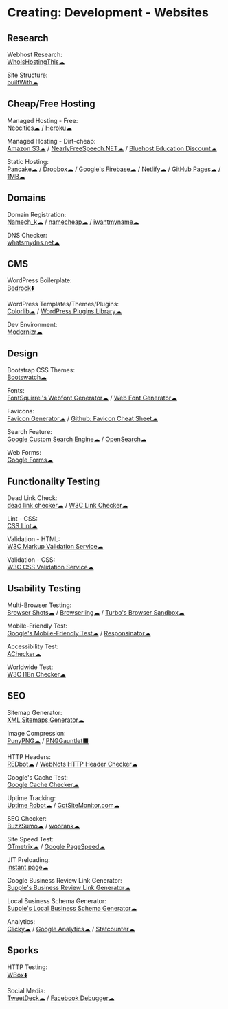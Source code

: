 # Creating: Development - Websites

## Research

Webhost Research:  
	[WhoIsHostingThis☁](https://www.whoishostingthis.com/)

Site Structure:  
	[builtWith☁](https://builtwith.com/)

## Cheap/Free Hosting

Managed Hosting - Free:  
	[Neocities☁](https://neocities.org/) / 
	[Heroku☁](https://www.heroku.com/)

Managed Hosting - Dirt-cheap:  
	[Amazon S3☁](https://aws.amazon.com/s3/) / 
	[NearlyFreeSpeech.NET☁](https://www.nearlyfreespeech.net/) / 
	[Bluehost Education Discount☁](https://www.bluehost.com/special/educationspecial)

Static Hosting:  
	[Pancake☁](https://www.pancake.io/) / 
	[Dropbox☁](https://www.dropbox.com/) / 
	[Google's Firebase☁](https://firebase.google.com/) / 
	[Netlify☁](https://app.netlify.com/) / 
	[GitHub Pages☁](https://pages.github.com/) / 
	[1MB☁](https://1mb.site/)

## Domains

Domain Registration:  
	[Namech_k☁](https://namechk.com/) / 
	[namecheap☁](https://www.namecheap.com/) / 
	[iwantmyname☁](https://iwantmyname.com/)

DNS Checker:  
	[whatsmydns.net☁](https://www.whatsmydns.net/)

## CMS

WordPress Boilerplate:  
	[Bedrock⬇️](https://roots.io/bedrock/)

WordPress Templates/Themes/Plugins:  
	[Colorlib☁](https://colorlib.com/wp/templates/) / 
	[WordPress Plugins Library☁](https://wordpress.org/plugins/)

Dev Environment:  
	[Modernizr☁](https://modernizr.com/)

## Design

Bootstrap CSS Themes:  
	[Bootswatch☁](https://bootswatch.com/)

Fonts:  
	[FontSquirrel's Webfont Generator☁](https://www.fontsquirrel.com/) / 
	[Web Font Generator☁](https://www.web-font-generator.com/)

Favicons:  
	[Favicon Generator☁](https://realfavicongenerator.net/) / 
	[Github: Favicon Cheat Sheet☁](http://github.com/audreyr/favicon-cheat-sheet)

Search Feature:  
	[Google Custom Search Engine☁](https://cse.google.com/cse/) / 
	[OpenSearch☁](http://www.opensearch.org/Home)

Web Forms:  
	[Google Forms☁](http://forms.google.com/)

## Functionality Testing

Dead Link Check:  
	[dead link checker☁](https://www.deadlinkchecker.com/) / 
	[W3C Link Checker☁](https://validator.w3.org/checklink)

Lint - CSS:  
	[CSS Lint☁](http://csslint.net/)

Validation - HTML:  
	[W3C Markup Validation Service☁](https://validator.w3.org/)

Validation - CSS:  
	[W3C CSS Validation Service☁](http://jigsaw.w3.org/css-validator/)

## Usability Testing

Multi-Browser Testing:  
	[Browser Shots☁](http://browsershots.org/) / 
	[Browserling☁](https://www.browserling.com/) / 
	[Turbo's Browser Sandbox☁](https://turbo.net/browsers)

Mobile-Friendly Test:  
	[Google's Mobile-Friendly Test☁](https://search.google.com/test/mobile-friendly) / 
	[Responsinator☁](https://www.responsinator.com/)

Accessibility Test:  
	[AChecker☁](https://achecker.ca/)

Worldwide Test:  
	[W3C I18n Checker☁](https://validator.w3.org/i18n-checker/)

## SEO

Sitemap Generator:  
	[XML Sitemaps Generator☁](https://www.xml-sitemaps.com/)

Image Compression:  
	[PunyPNG☁](http://punypng.com/) / 
	[PNGGauntlet⬛](https://pnggauntlet.com/)

HTTP Headers:  
	[REDbot☁](https://redbot.org/) / 
	[WebNots HTTP Header Checker☁](https://www.webnots.com/seo-tools/http-header-checker/)

Google's Cache Test:  
	[Google Cache Checker☁](https://www.webnots.com/seo-tools/google-cache-checker)

Uptime Tracking:  
	[Uptime Robot☁](https://uptimerobot.com/) / 
	[GotSiteMonitor.com☁](https://www.gotsitemonitor.com/)

SEO Checker:  
	[BuzzSumo☁](https://app.buzzsumo.com/) / 
	[woorank☁](https://www.woorank.com/)

Site Speed Test:  
	[GTmetrix☁](https://gtmetrix.com) / 
	[Google PageSpeed☁](https://developers.google.com/speed/pagespeed/insights/)

JIT Preloading:  
	[instant.page☁](https://instant.page/)

Google Business Review Link Generator:  
	[Supple's Business Review Link Generator☁](https://supple.com.au/tools/google-review-link-generator/)

Local Business Schema Generator:  
	[Supple's Local Business Schema Generator☁](https://supple.com.au/tools/local-business-schema-generator/)

Analytics:  
	[Clicky☁](https://clicky.com/) / 
	[Google Analytics☁](https://analytics.google.com/) / 
	[Statcounter☁](https://statcounter.com/)

## Sporks

HTTP Testing:  
	[WBox⬇️](http://www.hping.org/wbox/)

Social Media:  
	[TweetDeck☁](https://tweetdeck.twitter.com/) / 
	[Facebook Debugger☁](https://developers.facebook.com/tools/debug/)
